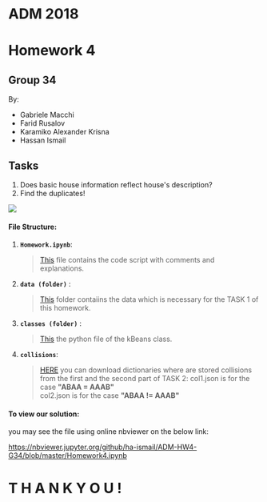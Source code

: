 # ADM 2018
# Homework 4
## Group 34

By:
* Gabriele Macchi
* Farid Rusalov
* Karamiko Alexander Krisna 
* Hassan Ismail

## Tasks
1) Does basic house information reflect house's description?
2) Find the duplicates!

![](https://camo.githubusercontent.com/74fbdf7089df052d80296460cc5ff12bccaf8626/68747470733a2f2f64373931686c736b666b626a682e636c6f756466726f6e742e6e65742f373733313238372f393830782e6a7067)


#### File Structure:

1. __`Homework.ipynb`__: 
	>  [This](https://github.com/ha-ismail/ADM-HW4-G34/blob/master/HW4.ipynb) file contains the code script with comments and explanations.

2. __`data (folder)`__ :
    >  [This](https://github.com/ha-ismail/ADM-HW4-G34/tree/master/data) folder contaiins the data which is necessary for the TASK 1 of this homework.

3. __`classes (folder)`__ :
    >  [This](https://github.com/ha-ismail/ADM-HW4-G34/tree/master/classes) the python file of the kBeans class.
    
4. __`collisions`__:
    >  [HERE](https://drive.google.com/open?id=1P6FaBfvh5fRYq63CM2iI62428B7UWpyk) you can download dictionaries where are stored collisions from the first and the second part of TASK 2:
    >  col1.json is for the case __"ABAA = AAAB"__    
    >  col2.json is for the case __"ABAA != AAAB"__
    

#### To view our solution:
you may see the file using online nbviewer on the below link:

https://nbviewer.jupyter.org/github/ha-ismail/ADM-HW4-G34/blob/master/Homework4.ipynb

# T H A N K Y O U !
